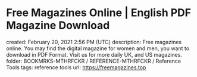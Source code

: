 # Free Magazines Online | English PDF Magazine Download

created: February 20, 2021 2:56 PM (UTC)
description: Free magazines online. You may find the digital magazine for women and men, you want to download in PDF Format. Visit us for more daily UK, and US magazines.
folder: BOOKMRKS-MTHRFCKR / REFERENCE-MTHRFCKR / Reference Tools
tags: reference tools
url: https://freemagazines.top